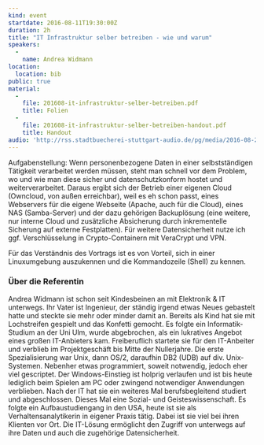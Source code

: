 ```yaml
---
kind: event
startdate: 2016-08-11T19:30:00Z
duration: 2h
title: "IT Infrastruktur selber betreiben - wie und warum"
speakers:
  -
    name: Andrea Widmann
location:
  location: bib
public: true
material:
  -
    file: 201608-it-infrastruktur-selber-betreiben.pdf
    title: Folien
  -
    file: 201608-it-infrastruktur-selber-betreiben-handout.pdf
    title: Handout
audio: 'http://rss.stadtbuecherei-stuttgart-audio.de/pg/media/2016-08-23_cccs_it_infrastruktur.mp3'
---
```

Aufgabenstellung: Wenn personenbezogene Daten in einer selbstständigen
Tätigkeit verarbeitet werden müssen, steht man schnell vor dem Problem,
wo und wie man diese sicher und datenschutzkonform hostet und
weiterverarbeitet.
Daraus ergibt sich der Betrieb einer eigenen Cloud (Owncloud, von außen
erreichbar), weil es eh schon passt, eines Webservers für die eigene
Webseite (Apache, auch für die Cloud), eines NAS (Samba-Server) und der
dazu gehörigen Backuplösung (eine weitere, nur interne Cloud und
zusätzliche Absicherung durch inkrementelle Sicherung auf externe
Festplatten). Für weitere Datensicherheit nutze ich ggf. Verschlüsselung
in Crypto-Containern mit VeraCrypt und VPN.

Für das Verständnis des Vortrags ist es von Vorteil, sich in einer
Linuxumgebung auszukennen und die Kommandozeile (Shell) zu kennen.

### Über die Referentin

Andrea Widmann ist schon seit Kindesbeinen an mit Elektronik & IT
unterwegs. Ihr Vater ist Ingenieur, der ständig irgend etwas Neues
gebastelt hatte und steckte sie mehr oder minder damit an. Bereits als
Kind hat sie mit Lochstreifen gespielt und das Konfetti gemocht. Es
folgte ein Informatik-Studium an der Uni Ulm, wurde abgebrochen, als ein
lukratives Angebot eines großen IT-Anbieters kam.
Freiberuflich startete sie für den IT-Anbeiter und verblieb im
Projektgeschäft bis Mitte der Nullerjahre. Die erste Spezialisierung war
Unix, dann OS/2, daraufhin DB2 (UDB) auf div. Unix-Systemen. Nebenher
etwas programmiert, soweit notwendig, jedoch eher viel gescriptet. Der
Windows-Einstieg ist holprig verlaufen und ist bis heute lediglich beim
Spielen am PC oder zwingend notwendiger Anwendungen verblieben. Nach der
IT hat sie ein weiteres Mal berufsbegleitend studiert und abgeschlossen.
Dieses Mal eine Sozial- und
Geisteswissenschaft. Es folgte ein Aufbaustudiengang in den USA, heute
ist sie als Verhaltensanalytikerin in eigener Praxis tätig. Dabei ist
sie viel bei ihren Klienten vor Ort. Die IT-Lösung ermöglicht den
Zugriff von unterwegs auf ihre Daten und auch die zugehörige
Datensicherheit.
